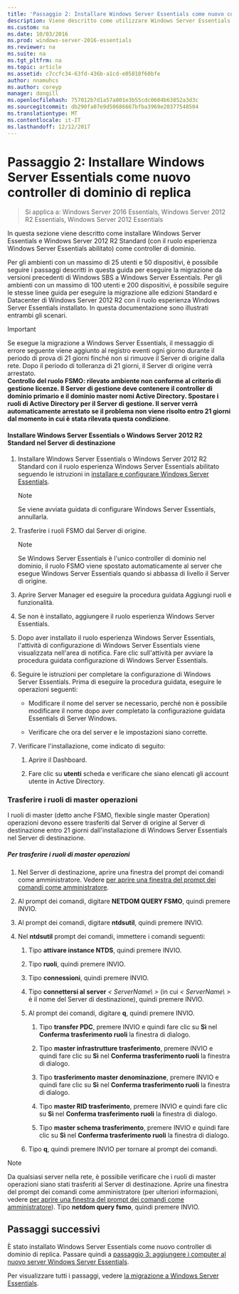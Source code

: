 ```yaml
---
title: 'Passaggio 2: Installare Windows Server Essentials come nuovo controller di dominio di replica'
description: Viene descritto come utilizzare Windows Server Essentials
ms.custom: na
ms.date: 10/03/2016
ms.prod: windows-server-2016-essentials
ms.reviewer: na
ms.suite: na
ms.tgt_pltfrm: na
ms.topic: article
ms.assetid: c7ccfc34-63fd-436b-a1cd-e05810f60bfe
author: nnamuhcs
ms.author: coreyp
manager: dongill
ms.openlocfilehash: 757012b7d1a57a001e3b55cdc0604b63852a3d3c
ms.sourcegitcommit: db290fa07e9d50686667bfba3969e20377548504
ms.translationtype: MT
ms.contentlocale: it-IT
ms.lasthandoff: 12/12/2017
---
```

# <a name="step-2-install-windows-server-essentials-as-a-new-replica-domain-controller"></a>Passaggio 2: Installare Windows Server Essentials come nuovo controller di dominio di replica

>Si applica a: Windows Server 2016 Essentials, Windows Server 2012 R2 Essentials, Windows Server 2012 Essentials

In questa sezione viene descritto come installare Windows Server Essentials e Windows Server 2012 R2 Standard (con il ruolo esperienza Windows Server Essentials abilitato) come controller di dominio.  
  
 Per gli ambienti con un massimo di 25 utenti e 50 dispositivi, è possibile seguire i passaggi descritti in questa guida per eseguire la migrazione da versioni precedenti di Windows SBS a Windows Server Essentials. Per gli ambienti con un massimo di 100 utenti e 200 dispositivi, è possibile seguire le stesse linee guida per eseguire la migrazione alle edizioni Standard e Datacenter di Windows Server 2012 R2 con il ruolo esperienza Windows Server Essentials installato. In questa documentazione sono illustrati entrambi gli scenari.  
  
> [!IMPORTANT]
>  Se esegue la migrazione a Windows Server Essentials, il messaggio di errore seguente viene aggiunto al registro eventi ogni giorno durante il periodo di prova di 21 giorni finché non si rimuove il Server di origine dalla rete. Dopo il periodo di tolleranza di 21 giorni, il Server di origine verrà arrestato. <br> **Controllo del ruolo FSMO: rilevato ambiente non conforme al criterio di gestione licenze. Il Server di gestione deve contenere il controller di dominio primario e il dominio master nomi Active Directory. Spostare i ruoli di Active Directory per il Server di gestione. Il server verrà automaticamente arrestato se il problema non viene risolto entro 21 giorni dal momento in cui è stata rilevata questa condizione**.   
  
#### <a name="install-windows-server-essentials-or-windows-server-2012-r2-standard-on-the-destination-server"></a>Installare Windows Server Essentials o Windows Server 2012 R2 Standard nel Server di destinazione  
  
1.  Installare Windows Server Essentials o Windows Server 2012 R2 Standard con il ruolo esperienza Windows Server Essentials abilitato seguendo le istruzioni in [installare e configurare Windows Server Essentials](../install/Install-and-Configure-Windows-Server-Essentials-or-Windows-Server-Essentials-Experience.md).  
  
    > [!NOTE]
    >  Se viene avviata guidata di configurare Windows Server Essentials, annullarla.  
  
2.  Trasferire i ruoli FSMO dal Server di origine.  
  
    > [!NOTE]
    >  Se Windows Server Essentials è l'unico controller di dominio nel dominio, il ruolo FSMO viene spostato automaticamente al server che esegue Windows Server Essentials quando si abbassa di livello il Server di origine.  
  
3.  Aprire Server Manager ed eseguire la procedura guidata Aggiungi ruoli e funzionalità.  
  
4.  Se non è installato, aggiungere il ruolo esperienza Windows Server Essentials.  
  
5.  Dopo aver installato il ruolo esperienza Windows Server Essentials, l'attività di configurazione di Windows Server Essentials viene visualizzata nell'area di notifica. Fare clic sull'attività per avviare la procedura guidata configurazione di Windows Server Essentials.  
  
6.  Seguire le istruzioni per completare la configurazione di Windows Server Essentials. Prima di eseguire la procedura guidata, eseguire le operazioni seguenti:  
  
    -   Modificare il nome del server se necessario, perché non è possibile modificare il nome dopo aver completato la configurazione guidata Essentials di Server Windows.  
  
    -   Verificare che ora del server e le impostazioni siano corrette.  
  
7.  Verificare l'installazione, come indicato di seguito:  
  
    1.  Aprire il Dashboard.  
  
    2.  Fare clic su **utenti** scheda e verificare che siano elencati gli account utente in Active Directory.  
  
### <a name="transfer-the-operations-master-roles"></a>Trasferire i ruoli di master operazioni  
 I ruoli di master (detto anche FSMO, flexible single master Operation) operazioni devono essere trasferiti dal Server di origine al Server di destinazione entro 21 giorni dall'installazione di Windows Server Essentials nel Server di destinazione.  
  
##### <a name="to-transfer-the-operations-master-roles"></a>Per trasferire i ruoli di master operazioni  
  
1.  Nel Server di destinazione, aprire una finestra del prompt dei comandi come amministratore. Vedere [per aprire una finestra del prompt dei comandi come amministratore](https://technet.microsoft.com/library/cc947813\(v=WS.10\).aspx).  
  
2.  Al prompt dei comandi, digitare **NETDOM QUERY FSMO**, quindi premere INVIO.  
  
3.  Al prompt dei comandi, digitare **ntdsutil**, quindi premere INVIO.  
  
4.  Nel **ntdsutil** prompt dei comandi, immettere i comandi seguenti:  
  
    1.  Tipo **attivare instance NTDS**, quindi premere INVIO.  
  
    2.  Tipo **ruoli**, quindi premere INVIO.  
  
    3.  Tipo **connessioni**, quindi premere INVIO.  
  
    4.  Tipo **connettersi al server** *< ServerName\ >* (in cui *< ServerName\ >* è il nome del Server di destinazione), quindi premere INVIO.  
  
    5.  Al prompt dei comandi, digitare **q**, quindi premere INVIO.  
  
        1.  Tipo **transfer PDC**, premere INVIO e quindi fare clic su **Sì** nel **Conferma trasferimento ruoli** la finestra di dialogo.  
  
        2.  Tipo **master infrastrutture trasferimento**, premere INVIO e quindi fare clic su **Sì** nel **Conferma trasferimento ruoli** la finestra di dialogo.  
  
        3.  Tipo **trasferimento master denominazione**, premere INVIO e quindi fare clic su **Sì** nel **Conferma trasferimento ruoli** la finestra di dialogo.  
  
        4.  Tipo **master RID trasferimento**, premere INVIO e quindi fare clic su **Sì** nel **Conferma trasferimento ruoli** la finestra di dialogo.  
  
        5.  Tipo **master schema trasferimento**, premere INVIO e quindi fare clic su **Sì** nel **Conferma trasferimento ruoli** la finestra di dialogo.  
  
    6.  Tipo **q**, quindi premere INVIO per tornare al prompt dei comandi.  
  
> [!NOTE]
>  Da qualsiasi server nella rete, è possibile verificare che i ruoli di master operazioni siano stati trasferiti al Server di destinazione. Aprire una finestra del prompt dei comandi come amministratore (per ulteriori informazioni, vedere [per aprire una finestra del prompt dei comandi come amministratore](https://technet.microsoft.com/library/cc947813\(v=WS.10\).aspx)). Tipo **netdom query fsmo**, quindi premere INVIO.  
  
## <a name="next-steps"></a>Passaggi successivi  
 È stato installato Windows Server Essentials come nuovo controller di dominio di replica. Passare quindi a [passaggio 3: aggiungere i computer al nuovo server Windows Server Essentials](Step-3--Join-computers-to-the-new-Windows-Server-Essentials-server.md).  
  
Per visualizzare tutti i passaggi, vedere [la migrazione a Windows Server Essentials](Migrate-from-Previous-Versions-to-Windows-Server-Essentials-or-Windows-Server-Essentials-Experience.md).

